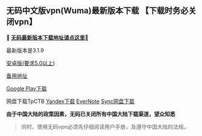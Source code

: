 ## 无码中文版vpn(Wuma)最新版本下载 【下载时务必关闭vpn】
**🔴 [无码最新版本下载地址请点这里](http://t.cn/RmoZNJn)🔴**

最新版本是3.1.9

[安卓版(要求5.0以上)](http://176.122.135.4/new/Wuma-git-3.1.9.apk)

[备用地址](https://www.evernote.com/shard/s633/sh/aea549ec-d9e9-4ed3-bcd6-69514309c566/97f59401d8bb26c069c78aaae8a91898/res/957f4c06-ab25-4c1a-8002-e31462dfe781/Wuma-git-3.1.9.apk) 

[Google Play下载](https://play.google.com/store/apps/details?id=com.muma.pn) 

网盘下载TpCTB
[Yandex下载](https://yadi.sk/d/cB-zZx3UGYdu) 
[EverNote](https://www.evernote.com/shard/s633/sh/aea549ec-d9e9-4ed3-bcd6-69514309c566/97f59401d8bb26c069c78aaae8a91898) 
[Sync网盘下载](https://ln.sync.com/dl/9c3f10be0/7ihrejim-xtwzcczk-udqw-cxxrnxji) 

**由于中国大陆的政策因素，无码已关闭所有中国大陆下载渠道，望众知悉**
> 同时，使用无码vpn必须先仔细阅读用户手册，及遵守中国大陆的法规。



